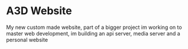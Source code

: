 # A3D Website
My new custom made website, part of a bigger project im working on to master web development, im building an api server, media server and a personal website
